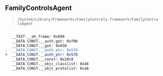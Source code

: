 ## FamilyControlsAgent

> `/System/Library/Frameworks/FamilyControls.framework/FamilyControlsAgent`

```diff

   __TEXT.__eh_frame: 0x898
   __DATA_CONST.__auth_got: 0xf00
   __DATA_CONST.__got: 0x650
-  __DATA_CONST.__auth_ptr: 0x578
+  __DATA_CONST.__auth_ptr: 0x570
   __DATA_CONST.__const: 0x20c0
   __DATA_CONST.__objc_classlist: 0x48
   __DATA_CONST.__objc_protolist: 0xa8

```
